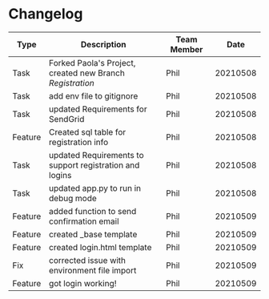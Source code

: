 # Changelog

**Type** | **Description** | **Team Member** | **Date**
------ | ------ | ------ | ------
Task | Forked Paola's Project, created new Branch *Registration* | Phil | 20210508
Task | add env file to gitignore | Phil | 20210508
Task | updated Requirements for SendGrid | Phil | 20210508
Feature | Created sql table for registration info | Phil | 20210508
Task | updated Requirements to support registration and logins | Phil | 20210508
Task | updated app.py to run in debug mode | Phil | 20210508
Feature | added function to send confirmation email | Phil | 20210509
Feature | created _base template | Phil | 20210509
Feature | created login.html template | Phil | 20210509
Fix | corrected issue with environment file import | Phil | 20210509 
Feature | got login working! | Phil | 20210509